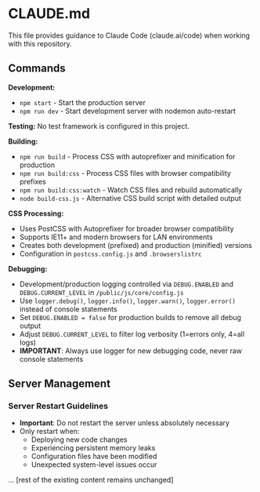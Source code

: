 # CLAUDE.md

This file provides guidance to Claude Code (claude.ai/code) when working with this repository.

## Commands

**Development:**
- `npm start` - Start the production server
- `npm run dev` - Start development server with nodemon auto-restart

**Testing:**
No test framework is configured in this project.

**Building:**
- `npm run build` - Process CSS with autoprefixer and minification for production
- `npm run build:css` - Process CSS files with browser compatibility prefixes
- `npm run build:css:watch` - Watch CSS files and rebuild automatically
- `node build-css.js` - Alternative CSS build script with detailed output

**CSS Processing:**
- Uses PostCSS with Autoprefixer for broader browser compatibility
- Supports IE11+ and modern browsers for LAN environments
- Creates both development (prefixed) and production (minified) versions
- Configuration in `postcss.config.js` and `.browserslistrc`

**Debugging:**
- Development/production logging controlled via `DEBUG.ENABLED` and `DEBUG.CURRENT_LEVEL` in `/public/js/core/config.js`
- Use `logger.debug()`, `logger.info()`, `logger.warn()`, `logger.error()` instead of console statements
- Set `DEBUG.ENABLED = false` for production builds to remove all debug output
- Adjust `DEBUG.CURRENT_LEVEL` to filter log verbosity (1=errors only, 4=all logs)
- **IMPORTANT**: Always use logger for new debugging code, never raw console statements

## Server Management

### Server Restart Guidelines
- **Important**: Do not restart the server unless absolutely necessary
- Only restart when:
  - Deploying new code changes
  - Experiencing persistent memory leaks
  - Configuration files have been modified
  - Unexpected system-level issues occur

... [rest of the existing content remains unchanged]